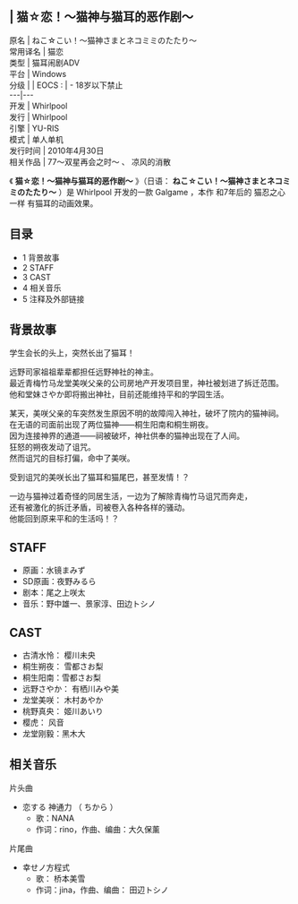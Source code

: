 |  猫☆恋！～猫神与猫耳的恶作剧～  
---  
原名  |  ねこ☆こい！～猫神さまとネコミミのたたり～   
常用译名  |  猫恋   
类型  |  猫耳闹剧ADV   
平台  |  Windows   
分级  |  |  EOCS  :  |  \- 18岁以下禁止   
---|---  
开发  |  Whirlpool   
发行  |  Whirlpool   
引擎  |  YU-RIS   
模式  |  单人单机   
发行时间  |  2010年4月30日   
相关作品  |  77～双星再会之时～  、  凉风的消散   
  
《 **猫☆恋！～猫神与猫耳的恶作剧～** 》（日语：  **ねこ☆こい！～猫神さまとネコミミのたたり～** ）是  Whirlpool  开发的一款
Galgame  ，本作  和7年后的  猫忍之心  一样  有猫耳的动画效果。

##  目录

  * 1  背景故事 
  * 2  STAFF 
  * 3  CAST 
  * 4  相关音乐 
  * 5  注释及外部链接 

##  背景故事

学生会长的头上，突然长出了猫耳！  
  
远野司家祖祖辈辈都担任远野神社的神主。  
最近青梅竹马龙堂美咲父亲的公司房地产开发项目里，神社被划进了拆迁范围。  
他和堂妹さやか即将搬出神社，目前还能维持平和的学园生活。  
  
某天，美咲父亲的车突然发生原因不明的故障闯入神社，破坏了院内的猫神祠。  
在无语的司面前出现了两位猫神——桐生阳南和桐生朔夜。  
因为连接神界的通道——祠被破坏，神社供奉的猫神出现在了人间。  
狂怒的朔夜发动了诅咒。  
然而诅咒的目标打偏，命中了美咲。  
  
受到诅咒的美咲长出了猫耳和猫尾巴，甚至发情！？  
  
一边与猫神过着奇怪的同居生活，一边为了解除青梅竹马诅咒而奔走，  
还有被激化的拆迁矛盾，司被卷入各种各样的骚动。  
他能回到原来平和的生活吗！？

##  STAFF

  * 原画：水镜まみず 
  * SD原画：夜野みるら 
  * 剧本：尾之上咲太 
  * 音乐：野中雄一、景家淳、田边トシノ 

##  CAST

  * 古清水怜：  樱川未央 
  * 桐生朔夜：  雪都さお梨 
  * 桐生阳南：雪都さお梨 
  * 远野さやか：  有栖川みや美 
  * 龙堂美咲：  木村あやか 
  * 桃野真央：  姬川あいり 
  * 樱虎：  风音 
  * 龙堂刚毅：黑木大 

##  相关音乐

片头曲

  * 恋する  神通力  （  ちから  ） 
    * 歌：NANA 
    * 作词：rino，作曲、编曲：大久保薰 

片尾曲

  * 幸せノ方程式 
    * 歌：  桥本美雪 
    * 作词：jina，作曲、编曲：  田辺トシノ 